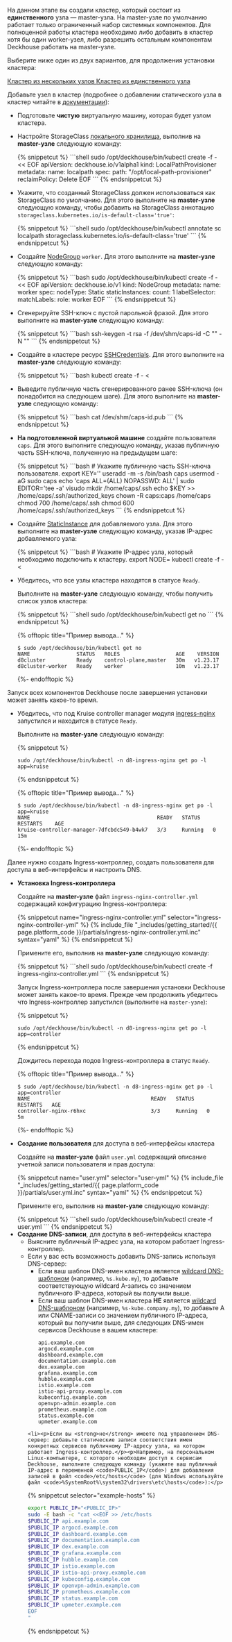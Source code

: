 <script type="text/javascript" src='{{ assets["getting-started.js"].digest_path }}'></script>
<script type="text/javascript" src='{{ assets["getting-started-access.js"].digest_path }}'></script>
<script type="text/javascript" src='{{ assets["bcrypt.js"].digest_path }}'></script>

На данном этапе вы создали кластер, который состоит из **единственного** узла — master-узла. На master-узле по умолчанию работает только ограниченный набор системных компонентов. Для полноценной работы кластера необходимо либо добавить в кластер хотя бы один worker-узел, либо разрешить остальным компонентам Deckhouse работать на master-узле.

Выберите ниже один из двух вариантов, для продолжения установки кластера:

<div class="tabs">
        <a id='tab_layout_worker' href="javascript:void(0)" class="tabs__btn tabs__btn_revision active"
        onclick="openTabAndSaveStatus(event, 'tabs__btn_revision', 'tabs__content_worker', 'block_layout_master');
                 openTabAndSaveStatus(event, 'tabs__btn_revision', 'tabs__content_master', 'block_layout_worker');">
        Кластер из нескольких узлов
        </a>
        <a id='tab_layout_master' href="javascript:void(0)" class="tabs__btn tabs__btn_revision"
        onclick="openTabAndSaveStatus(event, 'tabs__btn_revision', 'tabs__content_master', 'block_layout_worker');
                 openTabAndSaveStatus(event, 'tabs__btn_revision', 'tabs__content_worker', 'block_layout_master');">
        Кластер из единственного узла
        </a>
</div>

<div id="block_layout_master" class="tabs__content_master" style="display: none;">
<p>Кластера, состоящего из единственного узла, может быть достаточно, например, для ознакомительных целей.</p>
<ul>
  <li>
<p>Выполните на <strong>master-узле</strong> следующую команду, для того чтобы снять с него <i>taint</i> и разрешить остальным компонентам Deckhouse работать на master-узле:</p>

{% snippetcut %}
```bash
sudo /opt/deckhouse/bin/kubectl patch nodegroup master --type json -p '[{"op": "remove", "path": "/spec/nodeTemplate/taints"}]'
```
{% endsnippetcut %}
  </li>
  <li>
<p>Настройте StorageClass <a href="/documentation/v1/modules/031-local-path-provisioner/cr.html#localpathprovisioner">локального хранилища</a>, выполнив на <strong>master-узле</strong> следующую команду:</p>
{% snippetcut %}
```shell
sudo /opt/deckhouse/bin/kubectl create -f - << EOF
apiVersion: deckhouse.io/v1alpha1
kind: LocalPathProvisioner
metadata:
  name: localpath
spec:
  path: "/opt/local-path-provisioner"
  reclaimPolicy: Delete
EOF
```
{% endsnippetcut %}
  </li>
  <li>
<p>Укажите, что созданный StorageClass должен использоваться как StorageClass по умолчанию. Для этого выполните на <strong>master-узле</strong> следующую команду, чтобы добавить на StorageClass аннотацию <code>storageclass.kubernetes.io/is-default-class='true'</code>:
</p>
{% snippetcut %}
```shell
sudo /opt/deckhouse/bin/kubectl annotate sc localpath storageclass.kubernetes.io/is-default-class='true'
```
{% endsnippetcut %}
  </li>
</ul>
</div>

<div id="block_layout_worker" class="tabs__content_worker">
<p>Добавьте узел в кластер (подробнее о добавлении статического узла в кластер читайте в <a href="/documentation/latest/modules/040-node-manager/examples.html#добавление-статического-узла-в-кластер">документации</a>):</p>

<ul>
  <li>
    Подготовьте <strong>чистую</strong> виртуальную машину, которая будет узлом кластера.
  </li>
  <li>
<p>Настройте StorageClass <a href="/documentation/v1/modules/031-local-path-provisioner/cr.html#localpathprovisioner">локального хранилища</a>, выполнив на <strong>master-узле</strong> следующую команду:</p>
{% snippetcut %}
```shell
sudo /opt/deckhouse/bin/kubectl create -f - << EOF
apiVersion: deckhouse.io/v1alpha1
kind: LocalPathProvisioner
metadata:
  name: localpath
spec:
  path: "/opt/local-path-provisioner"
  reclaimPolicy: Delete
EOF
```
{% endsnippetcut %}
  </li>
  <li>
<p>Укажите, что созданный StorageClass должен использоваться как StorageClass по умолчанию. Для этого выполните на <strong>master-узле</strong> следующую команду, чтобы добавить на StorageClass аннотацию <code>storageclass.kubernetes.io/is-default-class='true'</code>:</p>
{% snippetcut %}
```shell
sudo /opt/deckhouse/bin/kubectl annotate sc localpath storageclass.kubernetes.io/is-default-class='true'
```
{% endsnippetcut %}
  </li>
  <li>
    <p>Создайте <a href="/documentation/v1/modules/040-node-manager/cr.html#nodegroup">NodeGroup</a> <code>worker</code>. Для этого выполните на <strong>master-узле</strong> следующую команду:</p>
{% snippetcut %}
```bash
sudo /opt/deckhouse/bin/kubectl create -f - << EOF
apiVersion: deckhouse.io/v1
kind: NodeGroup
metadata:
  name: worker
spec:
  nodeType: Static
  staticInstances:
    count: 1
    labelSelector:
      matchLabels:
        role: worker
EOF
```
{% endsnippetcut %}
  </li>
  <li>
    <p>Сгенерируйте SSH-ключ с пустой парольной фразой. Для этого выполните на <strong>master-узле</strong> следующую команду:</p>
{% snippetcut %}
```bash
ssh-keygen -t rsa -f /dev/shm/caps-id -C "" -N ""
```
{% endsnippetcut %}
  </li>
  <li>
    <p>Создайте в кластере ресурс <a href="/documentation/v1/modules/040-node-manager/cr.html#sshcredentials">SSHCredentials</a>. Для этого выполните на <strong>master-узле</strong> следующую команду:</p>
{% snippetcut %}
```bash
kubectl create -f - <<EOF
apiVersion: deckhouse.io/v1alpha1
kind: SSHCredentials
metadata:
  name: caps
spec:
  user: caps
  privateSSHKey: "`cat /dev/shm/caps-id | base64 -w0`"
EOF
```
{% endsnippetcut %}
  </li>
  <li>
    <p>Выведите публичную часть сгенерированного ранее SSH-ключа (он понадобится на следующем шаге). Для этого выполните на <strong>master-узле</strong> следующую команду:</p>
{% snippetcut %}
```bash
cat /dev/shm/caps-id.pub
```
{% endsnippetcut %}
  </li>
  <li>
    <p><strong>На подготовленной виртуальной машине</strong> создайте пользователя <code>caps</code>. Для этого выполните следующую команду, указав публичную часть SSH-ключа, полученную на предыдущем шаге:</p>
{% snippetcut %}
```bash
# Укажите публичную часть SSH-ключа пользователя.
export KEY='<SSH-PUBLIC-KEY>'
useradd -m -s /bin/bash caps
usermod -aG sudo caps
echo 'caps ALL=(ALL) NOPASSWD: ALL' | sudo EDITOR='tee -a' visudo
mkdir /home/caps/.ssh
echo $KEY >> /home/caps/.ssh/authorized_keys
chown -R caps:caps /home/caps
chmod 700 /home/caps/.ssh
chmod 600 /home/caps/.ssh/authorized_keys
```
{% endsnippetcut %}
  </li>
  <li>
    <p>Создайте <a href="/documentation/v1/modules/040-node-manager/cr.html#staticinstance">StaticInstance</a> для добавляемого узла. Для этого выполните на <strong>master-узле</strong> следующую команду, указав IP-адрес добавляемого узла:</p>
{% snippetcut %}
```bash
# Укажите IP-адрес узла, который необходимо подключить к кластеру.
export NODE=<NODE-IP-ADDRESS>
kubectl create -f - <<EOF
apiVersion: deckhouse.io/v1alpha1
kind: StaticInstance
metadata:
  name: d8cluster-worker
  labels:
    role: worker
spec:
  address: "$NODE"
  credentialsRef:
    kind: SSHCredentials
    name: caps
EOF
```
{% endsnippetcut %}
  </li>
  <li><p>Убедитесь, что все узлы кластера находятся в статусе <code>Ready</code>.</p>
<p>Выполните на <strong>master-узле</strong> следующую команду, чтобы получить список узлов кластера:</p>
{% snippetcut %}
```shell
sudo /opt/deckhouse/bin/kubectl get no
```
{% endsnippetcut %}

{% offtopic title="Пример вывода..." %}
```
$ sudo /opt/deckhouse/bin/kubectl get no
NAME               STATUS   ROLES                  AGE    VERSION
d8cluster          Ready    control-plane,master   30m   v1.23.17
d8cluster-worker   Ready    worker                 10m   v1.23.17
```
{%- endofftopic %}
  </li>
</ul>
</div>

<p>Запуск всех компонентов Deckhouse после завершения установки может занять какое-то время.</p>

<ul>
<li><p>Убедитесь, что под Kruise controller manager модуля <a href="/documentation/v1/modules/402-ingress-nginx/">ingress-nginx</a> запустился и находится в статусе <code>Ready</code>.</p>
<p>Выполните на <strong>master-узле</strong> следующую команду:</p>

{% snippetcut %}
```shell
sudo /opt/deckhouse/bin/kubectl -n d8-ingress-nginx get po -l app=kruise
```
{% endsnippetcut %}

{% offtopic title="Пример вывода..." %}
```
$ sudo /opt/deckhouse/bin/kubectl -n d8-ingress-nginx get po -l app=kruise
NAME                                         READY   STATUS    RESTARTS    AGE
kruise-controller-manager-7dfcbdc549-b4wk7   3/3     Running   0           15m
```
{%- endofftopic %}
</li></ul>

Далее нужно создать Ingress-контроллер, создать пользователя для доступа в веб-интерфейсы и настроить DNS.

<ul><li><p><strong>Установка Ingress-контроллера</strong></p>
<p>Создайте на <strong>master-узле</strong> файл <code>ingress-nginx-controller.yml</code> содержащий конфигурацию Ingress-контроллера:</p>
{% snippetcut name="ingress-nginx-controller.yml" selector="ingress-nginx-controller-yml" %}
{% include_file "_includes/getting_started/{{ page.platform_code }}/partials/ingress-nginx-controller.yml.inc" syntax="yaml" %}
{% endsnippetcut %}
<p>Примените его, выполнив на <strong>master-узле</strong> следующую команду:</p>
{% snippetcut %}
```shell
sudo /opt/deckhouse/bin/kubectl create -f ingress-nginx-controller.yml
```
{% endsnippetcut %}

Запуск Ingress-контроллера после завершения установки Deckhouse может занять какое-то время. Прежде чем продолжить убедитесь что Ingress-контроллер запустился (выполните на <code>master-узле</code>):

{% snippetcut %}
```shell
sudo /opt/deckhouse/bin/kubectl -n d8-ingress-nginx get po -l app=controller
```
{% endsnippetcut %}

Дождитесь перехода подов Ingress-контроллера в статус <code>Ready</code>.

{% offtopic title="Пример вывода..." %}
```
$ sudo /opt/deckhouse/bin/kubectl -n d8-ingress-nginx get po -l app=controller
NAME                                       READY   STATUS    RESTARTS   AGE
controller-nginx-r6hxc                     3/3     Running   0          5m
```
{%- endofftopic %}
</li>
<li><p><strong>Создание пользователя</strong> для доступа в веб-интерфейсы кластера</p>
<p>Создайте на <strong>master-узле</strong> файл <code>user.yml</code> содержащий описание учетной записи пользователя и прав доступа:</p>
{% snippetcut name="user.yml" selector="user-yml" %}
{% include_file "_includes/getting_started/{{ page.platform_code }}/partials/user.yml.inc" syntax="yaml" %}
{% endsnippetcut %}
<p>Примените его, выполнив на <strong>master-узле</strong> следующую команду:</p>
{% snippetcut %}
```shell
sudo /opt/deckhouse/bin/kubectl create -f user.yml
```
{% endsnippetcut %}
</li>
<li><strong>Создание DNS-записи</strong>, для доступа в веб-интерфейсы кластера
  <ul><li>Выясните публичный IP-адрес узла, на котором работает Ingress-контроллер.</li>
  <li>Если у вас есть возможность добавить DNS-запись используя DNS-сервер:
    <ul>
      <li>Если ваш шаблон DNS-имен кластера является <a href="https://en.wikipedia.org/wiki/Wildcard_DNS_record">wildcard
        DNS-шаблоном</a> (например, <code>%s.kube.my</code>), то добавьте соответствующую wildcard A-запись со значением публичного IP-адреса, который вы получили выше.
      </li>
      <li>
        Если ваш шаблон DNS-имен кластера <strong>НЕ</strong> является <a
              href="https://en.wikipedia.org/wiki/Wildcard_DNS_record">wildcard DNS-шаблоном</a> (например, <code>%s-kube.company.my</code>),
        то добавьте А или CNAME-записи со значением публичного IP-адреса, который вы
        получили выше, для следующих DNS-имен сервисов Deckhouse в вашем кластере:
        <div class="highlight">
<pre class="highlight">
<code example-hosts>api.example.com
argocd.example.com
dashboard.example.com
documentation.example.com
dex.example.com
grafana.example.com
hubble.example.com
istio.example.com
istio-api-proxy.example.com
kubeconfig.example.com
openvpn-admin.example.com
prometheus.example.com
status.example.com
upmeter.example.com</code>
</pre>
        </div>
      </li>
    </ul>
  </li>

    <li><p>Если вы <strong>не</strong> имеете под управлением DNS-сервер: добавьте статические записи соответствия имен конкретных сервисов публичному IP-адресу узла, на котором работает Ingress-контроллер.</p><p>Например, на персональном Linux-компьютере, с которого необходим доступ к сервисам Deckhouse, выполните следующую команду (укажите ваш публичный IP-адрес в переменной <code>PUBLIC_IP</code>) для добавления записей в файл <code>/etc/hosts</code> (для Windows используйте файл <code>%SystemRoot%\system32\drivers\etc\hosts</code>):</p>
{% snippetcut selector="example-hosts" %}
```bash
export PUBLIC_IP="<PUBLIC_IP>"
sudo -E bash -c "cat <<EOF >> /etc/hosts
$PUBLIC_IP api.example.com
$PUBLIC_IP argocd.example.com
$PUBLIC_IP dashboard.example.com
$PUBLIC_IP documentation.example.com
$PUBLIC_IP dex.example.com
$PUBLIC_IP grafana.example.com
$PUBLIC_IP hubble.example.com
$PUBLIC_IP istio.example.com
$PUBLIC_IP istio-api-proxy.example.com
$PUBLIC_IP kubeconfig.example.com
$PUBLIC_IP openvpn-admin.example.com
$PUBLIC_IP prometheus.example.com
$PUBLIC_IP status.example.com
$PUBLIC_IP upmeter.example.com
EOF
"
```
{% endsnippetcut %}
</li></ul>
</li>
</ul>

<script type="text/javascript">
$(document).ready(function () {
    generate_password(true);
    update_parameter('dhctl-user-password-hash', 'password', '<GENERATED_PASSWORD_HASH>', null, null);
    update_parameter('dhctl-user-password-hash', null, '<GENERATED_PASSWORD_HASH>', null, '[user-yml]');
    update_parameter('dhctl-user-password', null, '<GENERATED_PASSWORD>', null, '[user-yml]');
    update_parameter('dhctl-user-password', null, '<GENERATED_PASSWORD>', null, 'code span.c1');
    update_domain_parameters();
    config_highlight();
});

</script>
